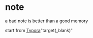 # note
a bad note is better than a good memory

start from [Typora](https://typora.io/)"target(_blank)"
